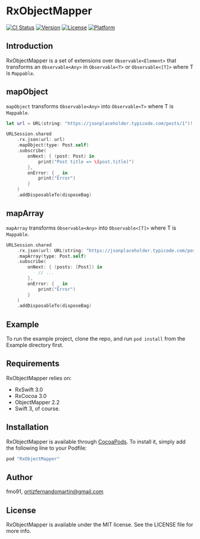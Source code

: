 # RxObjectMapper

[![CI Status](http://img.shields.io/travis/fmo91/RxObjectMapper.svg?style=flat)](https://travis-ci.org/fmo91/RxObjectMapper)
[![Version](https://img.shields.io/cocoapods/v/RxObjectMapper.svg?style=flat)](http://cocoapods.org/pods/RxObjectMapper)
[![License](https://img.shields.io/cocoapods/l/RxObjectMapper.svg?style=flat)](http://cocoapods.org/pods/RxObjectMapper)
[![Platform](https://img.shields.io/cocoapods/p/RxObjectMapper.svg?style=flat)](http://cocoapods.org/pods/RxObjectMapper)

## Introduction

RxObjectMapper is a set of extensions over `Observable<Element>` that transforms an `Observable<Any>` in `Observable<T>` or `Observable<[T]>` where T is `Mappable`.

## mapObject

`mapObject` transforms `Observable<Any>` into `Observable<T>` where T is `Mappable`.

```swift
let url = URL(string: "https://jsonplaceholder.typicode.com/posts/1")!

URLSession.shared
    .rx.json(url: url)
    .mapObject(type: Post.self)
    .subscribe(
        onNext: { (post: Post) in
            print("Post title => \(post.title)")
        },
        onError: { _ in
            print("Error")
        }
    )
    .addDisposableTo(disposeBag)
```

## mapArray

`mapArray` transforms `Observable<Any>` into `Observable<[T]>` where T is `Mappable`.

```swift
URLSession.shared
    .rx.json(url: URL(string: "https://jsonplaceholder.typicode.com/posts")!)
    .mapArray(type: Post.self)
    .subscribe(
        onNext: { (posts: [Post]) in
            // ...
        },
        onError: { _ in
            print("Error")
        }
    )
    .addDisposableTo(disposeBag)
```

## Example

To run the example project, clone the repo, and run `pod install` from the Example directory first.

## Requirements

RxObjectMapper relies on:

* RxSwift 3.0
* RxCocoa 3.0
* ObjectMapper 2.2
* Swift 3, of course.

## Installation

RxObjectMapper is available through [CocoaPods](http://cocoapods.org). To install
it, simply add the following line to your Podfile:

```ruby
pod "RxObjectMapper"
```

## Author

fmo91, ortizfernandomartin@gmail.com

## License

RxObjectMapper is available under the MIT license. See the LICENSE file for more info.
